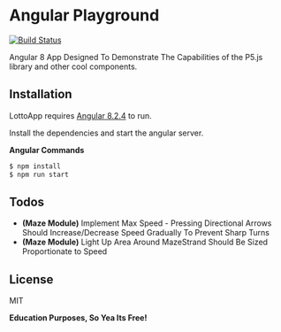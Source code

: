 # Angular Playground

[![Build Status](https://travis-ci.org/joemccann/dillinger.svg?branch=master)]()

Angular 8 App Designed To Demonstrate The Capabilities of the P5.js library and other cool components.


## Installation
LottoApp requires [Angular 8.2.4](https://angular.io/) to run.

Install the dependencies and start the angular server.

**Angular Commands**
```sh
$ npm install
$ npm run start
```

## Todos
  - **(Maze Module)** Implement Max Speed - Pressing Directional Arrows Should Increase/Decrease Speed Gradually To Prevent Sharp Turns
  - **(Maze Module)** Light Up Area Around MazeStrand Should Be Sized Proportionate to Speed

## License
MIT

**Education Purposes, So Yea Its Free!**
